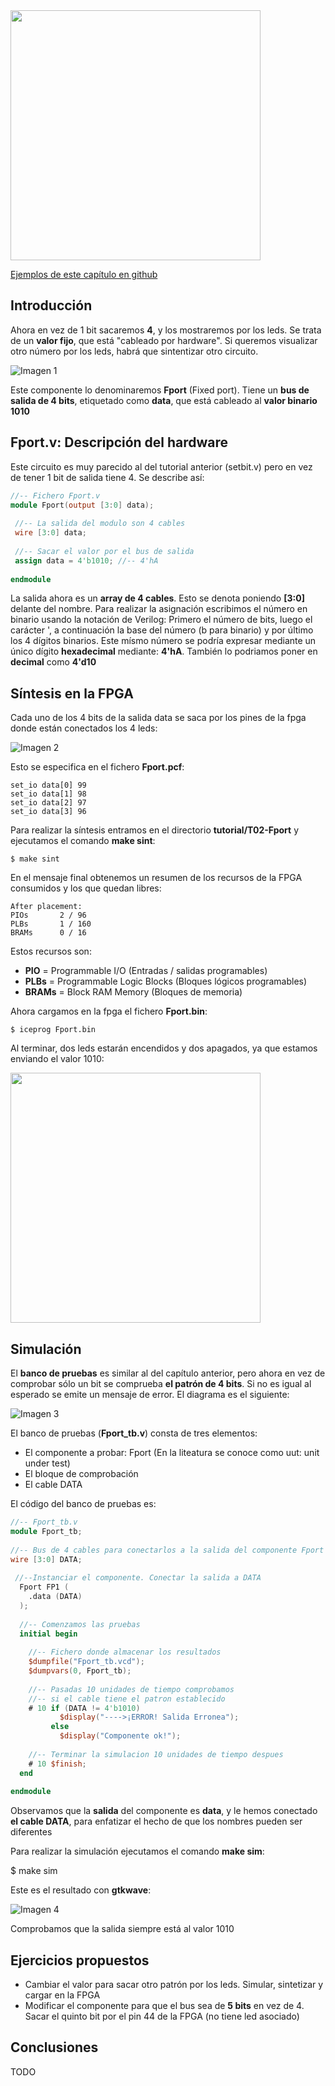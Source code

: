 <img src="https://github.com/Obijuan/open-fpga-verilog-tutorial/raw/master/tutorial/ICESTICK/T02-Fport/images/Fport-iCEstick-1.png" width="400" align="center">

[Ejemplos de este capítulo en github](https://github.com/Obijuan/open-fpga-verilog-tutorial/tree/master/tutorial/ICESTICK/T02-Fport)

## Introducción

Ahora en vez de 1 bit sacaremos **4**, y los mostraremos por los leds. Se trata de un **valor fijo**, que está "cableado por hardware". Si queremos visualizar otro número por los leds, habrá que sintentizar otro circuito.

![Imagen 1](https://github.com/Obijuan/open-fpga-verilog-tutorial/raw/master/tutorial/ICESTICK/T02-Fport/images/Fport-1.png)

Este componente lo denominaremos **Fport** (Fixed port). Tiene un **bus de salida de 4 bits**, etiquetado como **data**, que está cableado al **valor binario 1010**

## Fport.v: Descripción del hardware

Este circuito es muy parecido al del tutorial anterior (setbit.v) pero en vez de tener 1 bit de salida tiene 4. Se describe así:

```verilog
//-- Fichero Fport.v
module Fport(output [3:0] data);
    
 //-- La salida del modulo son 4 cables
 wire [3:0] data;
    
 //-- Sacar el valor por el bus de salida
 assign data = 4'b1010; //-- 4'hA
    
endmodule
```
La salida ahora es un **array de 4 cables**. Esto se denota poniendo **[3:0]** delante del nombre. Para realizar la asignación escribimos el número en binario usando la notación de Verilog: Primero el número de bits, luego el carácter ', a continuación la base del número (b para binario) y por último los 4 dígitos binarios.  Este mísmo número se podría expresar mediante un único dígito **hexadecimal** mediante:  **4'hA**. También lo podriamos poner en **decimal** como **4'd10**

## Síntesis en la FPGA

Cada uno de los 4 bits de la salida data se saca por los pines de la fpga donde están conectados los 4 leds:

![Imagen 2](https://github.com/Obijuan/open-fpga-verilog-tutorial/raw/master/tutorial/ICESTICK/T02-Fport/images/Fport-2.png)

Esto se especifica en el fichero **Fport.pcf**:

    set_io data[0] 99
    set_io data[1] 98
    set_io data[2] 97
    set_io data[3] 96

Para realizar la síntesis entramos en el directorio **tutorial/T02-Fport** y ejecutamos el comando **make sint**:

    $ make sint

En el mensaje final obtenemos un resumen de los recursos de la FPGA consumidos y los que quedan libres:

    After placement:
    PIOs       2 / 96
    PLBs       1 / 160
    BRAMs      0 / 16

Estos recursos son:
* **PIO** = Programmable I/O (Entradas / salidas programables)
* **PLBs** = Programmable Logic Blocks (Bloques lógicos programables)
* **BRAMs** = Block RAM Memory (Bloques de memoria)

Ahora cargamos en la fpga el fichero **Fport.bin**:

    $ iceprog Fport.bin

Al terminar, dos leds estarán encendidos y dos apagados, ya que estamos enviando el valor 1010:

<img src="https://github.com/Obijuan/open-fpga-verilog-tutorial/raw/master/tutorial/ICESTICK/T02-Fport/images/Fport-iCEstick-2.png" width="400" align="center">

## Simulación

El **banco de pruebas** es similar al del capítulo anterior, pero ahora en vez de comprobar sólo un bit se comprueba **el patrón de 4 bits**. Si no es igual al esperado se emite un mensaje de error. El diagrama es el siguiente:

![Imagen 3](https://github.com/Obijuan/open-fpga-verilog-tutorial/raw/master/tutorial/ICESTICK/T02-Fport/images/Fport-3.png)

El banco de pruebas (**Fport_tb.v**) consta de tres elementos:

* El componente a probar: Fport  (En la liteatura se conoce como uut: unit under test)
* El bloque de comprobación 
* El cable DATA

El código del banco de pruebas es:

```verilog
//-- Fport_tb.v
module Fport_tb;
    
//-- Bus de 4 cables para conectarlos a la salida del componente Fport
wire [3:0] DATA;
    
 //--Instanciar el componente. Conectar la salida a DATA
  Fport FP1 (
    .data (DATA)
  );
    
  //-- Comenzamos las pruebas
  initial begin
    
    //-- Fichero donde almacenar los resultados
    $dumpfile("Fport_tb.vcd");
    $dumpvars(0, Fport_tb);
    
    //-- Pasadas 10 unidades de tiempo comprobamos
    //-- si el cable tiene el patron establecido
    # 10 if (DATA != 4'b1010)
           $display("---->¡ERROR! Salida Erronea");
         else
           $display("Componente ok!");
    
    //-- Terminar la simulacion 10 unidades de tiempo despues
    # 10 $finish;
  end
    
endmodule
```

Observamos que la **salida** del componente es **data**, y le hemos conectado **el cable DATA**, para enfatizar el hecho de que los nombres pueden ser diferentes

Para realizar la simulación ejecutamos el comando **make sim**:

   $ make sim

Este es el resultado con **gtkwave**:

![Imagen 4](https://github.com/Obijuan/open-fpga-verilog-tutorial/raw/master/tutorial/ICESTICK/T02-Fport/images/Fport-sim-1.png)

Comprobamos que la salida siempre está al valor 1010

## Ejercicios propuestos
* Cambiar el valor para sacar otro patrón por los leds. Simular, sintetizar y cargar en la FPGA
* Modificar el componente para que el bus sea de **5 bits** en vez de 4. Sacar el quinto bit por el pin 44 de la FPGA (no tiene led asociado)

## Conclusiones
TODO



